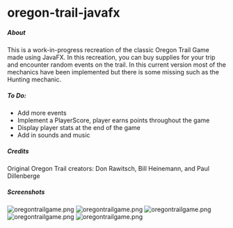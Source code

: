 # oregon-trail-javafx
##### About
This is a work-in-progress recreation of the classic Oregon Trail Game made using JavaFX.
In this recreation, you can buy supplies for your trip and encounter random events on the trail.
In this current version most of the mechanics have been implemented but there is some missing such as the Hunting mechanic.

##### To Do:
- Add more events
- Implement a PlayerScore, player earns points throughout the game
- Display player stats at the end of the game
- Add in sounds and music

##### Credits
Original Oregon Trail creators: Don Rawitsch, Bill Heinemann, and Paul Dillenberge

##### Screenshots

![oregontrailgame.png](https://user-images.githubusercontent.com/70074542/127788712-a93e8f98-cfd2-4454-b23b-cb50ae991743.png)
![oregontrailgame.png](https://user-images.githubusercontent.com/70074542/127788723-544c1ed1-15b0-4f43-a502-212193d9ccb1.png)
![oregontrailgame.png](https://user-images.githubusercontent.com/70074542/127788713-f35bf55b-f962-4b56-8971-92d88ecf2a16.png)
![oregontrailgame.png](https://user-images.githubusercontent.com/70074542/127788718-cb2ea981-0ccb-4e39-bf9b-18b1eaa9dc2c.png)
![oregontrailgame.png](https://user-images.githubusercontent.com/70074542/127788723-544c1ed1-15b0-4f43-a502-212193d9ccb1.png)

